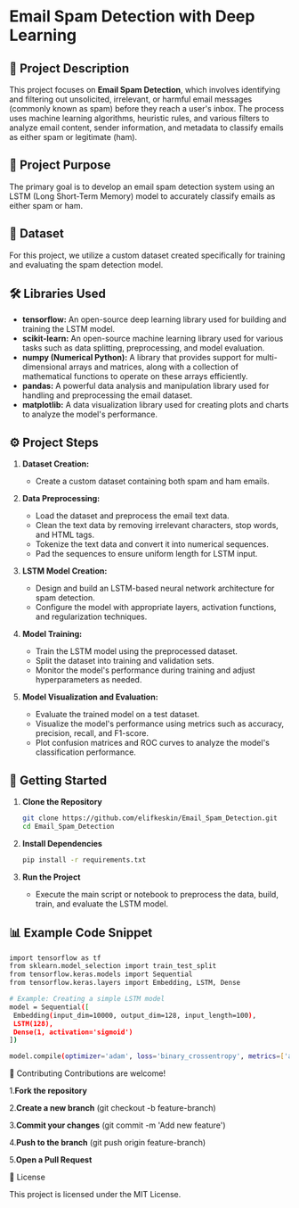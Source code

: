 # Email Spam Detection with Deep Learning

## 📝 Project Description

This project focuses on **Email Spam Detection**, which involves identifying and filtering out unsolicited, irrelevant, or harmful email messages (commonly known as spam) before they reach a user's inbox. The process uses machine learning algorithms, heuristic rules, and various filters to analyze email content, sender information, and metadata to classify emails as either spam or legitimate (ham).

## 🎯 Project Purpose

The primary goal is to develop an email spam detection system using an LSTM (Long Short-Term Memory) model to accurately classify emails as either spam or ham.

## 📂 Dataset

For this project, we utilize a custom dataset created specifically for training and evaluating the spam detection model.

## 🛠️ Libraries Used

- **tensorflow:** An open-source deep learning library used for building and training the LSTM model.
- **scikit-learn:** An open-source machine learning library used for various tasks such as data splitting, preprocessing, and model evaluation.
- **numpy (Numerical Python):** A library that provides support for multi-dimensional arrays and matrices, along with a collection of mathematical functions to operate on these arrays efficiently.
- **pandas:** A powerful data analysis and manipulation library used for handling and preprocessing the email dataset.
- **matplotlib:** A data visualization library used for creating plots and charts to analyze the model's performance.

## ⚙️ Project Steps

1. **Dataset Creation:**  
   - Create a custom dataset containing both spam and ham emails.

2. **Data Preprocessing:**  
   - Load the dataset and preprocess the email text data.
   - Clean the text data by removing irrelevant characters, stop words, and HTML tags.
   - Tokenize the text data and convert it into numerical sequences.
   - Pad the sequences to ensure uniform length for LSTM input.

3. **LSTM Model Creation:**  
   - Design and build an LSTM-based neural network architecture for spam detection.
   - Configure the model with appropriate layers, activation functions, and regularization techniques.

4. **Model Training:**  
   - Train the LSTM model using the preprocessed dataset.
   - Split the dataset into training and validation sets.
   - Monitor the model's performance during training and adjust hyperparameters as needed.

5. **Model Visualization and Evaluation:**  
   - Evaluate the trained model on a test dataset.
   - Visualize the model's performance using metrics such as accuracy, precision, recall, and F1-score.
   - Plot confusion matrices and ROC curves to analyze the model's classification performance.

## 🚀 Getting Started

1. **Clone the Repository**
    ```bash
    git clone https://github.com/elifkeskin/Email_Spam_Detection.git
    cd Email_Spam_Detection
    ```

2. **Install Dependencies**
    ```bash
    pip install -r requirements.txt
    ```

3. **Run the Project**
    - Execute the main script or notebook to preprocess the data, build, train, and evaluate the LSTM model.

## 📊 Example Code Snippet

   ```bash
import tensorflow as tf
from sklearn.model_selection import train_test_split
from tensorflow.keras.models import Sequential
from tensorflow.keras.layers import Embedding, LSTM, Dense

# Example: Creating a simple LSTM model
model = Sequential([
    Embedding(input_dim=10000, output_dim=128, input_length=100),
    LSTM(128),
    Dense(1, activation='sigmoid')
])

model.compile(optimizer='adam', loss='binary_crossentropy', metrics=['accuracy'])
  ```

🤝 Contributing
Contributions are welcome!

1.**Fork the repository**

2.**Create a new branch** (git checkout -b feature-branch)

3.**Commit your changes** (git commit -m 'Add new feature')

4.**Push to the branch** (git push origin feature-branch)

5.**Open a Pull Request**

📄 License

This project is licensed under the MIT License.
